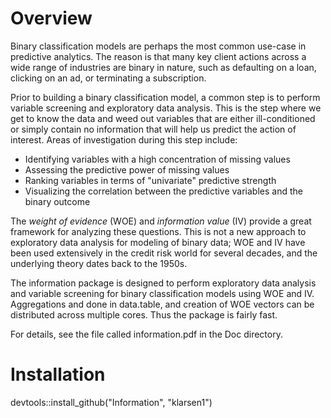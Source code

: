 # Overview 

Binary classification models are perhaps the most common use-case in predictive analytics. The reason is that many key client actions across a wide range of industries are binary in nature, such as defaulting on a loan, clicking on an ad, or terminating a subscription. 

Prior to building a binary classification model, a common step is to perform variable screening and exploratory data analysis. This is the step where we get to know the data and weed out variables that are either ill-conditioned or simply contain no information that will help us predict the action of interest. Areas of investigation during this step include:

* Identifying variables with a high concentration of missing values
* Assessing the predictive power of missing values
* Ranking variables in terms of "univariate" predictive strength
* Visualizing the correlation between the predictive variables and the binary outcome   

The *weight of evidence* (WOE) and *information value* (IV) provide a great framework for analyzing these questions. This is not a new approach to exploratory data analysis for modeling of binary data; WOE and IV have been used extensively in the credit risk world for several decades, and the underlying theory dates back to the 1950s.  

The information package is designed to perform exploratory data analysis and variable screening for binary classification models using WOE and IV. Aggregations and done in data.table, and creation of WOE vectors can be distributed across multiple cores. Thus the package is fairly fast.

For details, see the file called information.pdf in the Doc directory.

# Installation
devtools::install_github("Information", "klarsen1")


